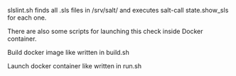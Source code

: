 slslint.sh finds all .sls files in /srv/salt/ and executes salt-call state.show_sls for each one.

There are also some scripts for launching this check inside Docker container.

Build docker image like written in build.sh

Launch docker container like written in run.sh
